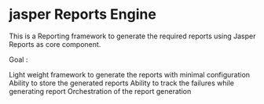 # jasper Reports Engine

This is a Reporting framework to generate the required reports using Jasper Reports as core component.

Goal :

Light weight framework to generate the reports with minimal configuration
Ability to store the generated reports
Ability to track the failures while generating report
Orchestration of the report generation
